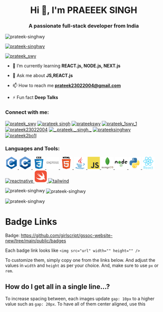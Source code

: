 <h1 align="center">Hi 👋, I'm PRAEEEK SINGH</h1>
<h3 align="center">A passionate full-stack developer from India</h3>

<p align="left"> <img src="https://komarev.com/ghpvc/?username=prateek-singhwy&label=Profile%20views&color=0e75b6&style=flat" alt="prateek-singhwy" /> </p>

<p align="left"> <a href="https://github.com/ryo-ma/github-profile-trophy"><img src="https://github-profile-trophy.vercel.app/?username=prateek-singhwy" alt="prateek-singhwy" /></a> </p>

<p align="left"> <a href="https://twitter.com/prateek_swy" target="blank"><img src="https://img.shields.io/twitter/follow/prateek_swy?logo=twitter&style=for-the-badge" alt="prateek_swy" /></a> </p>

- 🌱 I’m currently learning **REACT.js, NODE.js, NEXT.js**

- 💬 Ask me about **JS,REACT.js**

- 📫 How to reach me **prateek23022004@gmail.com**

- ⚡ Fun fact **Deep Talks**

<h3 align="left">Connect with me:</h3>
<p align="left">
<a href="https://twitter.com/prateek_swy" target="blank"><img align="center" src="https://raw.githubusercontent.com/rahuldkjain/github-profile-readme-generator/master/src/images/icons/Social/twitter.svg" alt="prateek_swy" height="30" width="40" /></a>
<a href="https://www.linkedin.com/in/prateekswyelv1" target="blank"><img align="center" src="https://raw.githubusercontent.com/rahuldkjain/github-profile-readme-generator/master/src/images/icons/Social/linked-in-alt.svg" alt="prateek singh" height="30" width="40" /></a>
<a href="https://instagram.com/prateekswy" target="blank"><img align="center" src="https://raw.githubusercontent.com/rahuldkjain/github-profile-readme-generator/master/src/images/icons/Social/instagram.svg" alt="prateekswy" height="30" width="40" /></a>
<a href="https://www.codechef.com/users/prateek_1swy_1" target="blank"><img align="center" src="https://cdn.jsdelivr.net/npm/simple-icons@3.1.0/icons/codechef.svg" alt="prateek_1swy_1" height="30" width="40" /></a>
<a href="https://www.hackerrank.com/prateek23022004" target="blank"><img align="center" src="https://raw.githubusercontent.com/rahuldkjain/github-profile-readme-generator/master/src/images/icons/Social/hackerrank.svg" alt="prateek23022004" height="30" width="40" /></a>
<a href="https://codeforces.com/profile/_.prateek._.singh._" target="blank"><img align="center" src="https://raw.githubusercontent.com/rahuldkjain/github-profile-readme-generator/master/src/images/icons/Social/codeforces.svg" alt="_.prateek._.singh._" height="30" width="40" /></a>
<a href="https://www.leetcode.com/prateeksinghwy" target="blank"><img align="center" src="https://raw.githubusercontent.com/rahuldkjain/github-profile-readme-generator/master/src/images/icons/Social/leet-code.svg" alt="prateeksinghwy" height="30" width="40" /></a>
<a href="https://auth.geeksforgeeks.org/user/prateek2bo1l" target="blank"><img align="center" src="https://raw.githubusercontent.com/rahuldkjain/github-profile-readme-generator/master/src/images/icons/Social/geeks-for-geeks.svg" alt="prateek2bo1l" height="30" width="40" /></a>
</p>

<h3 align="left">Languages and Tools:</h3>
<p align="left"> <a href="https://www.cprogramming.com/" target="_blank" rel="noreferrer"> <img src="https://raw.githubusercontent.com/devicons/devicon/master/icons/c/c-original.svg" alt="c" width="40" height="40"/> </a> <a href="https://www.w3schools.com/cpp/" target="_blank" rel="noreferrer"> <img src="https://raw.githubusercontent.com/devicons/devicon/master/icons/cplusplus/cplusplus-original.svg" alt="cplusplus" width="40" height="40"/> </a> <a href="https://www.w3schools.com/css/" target="_blank" rel="noreferrer"> <img src="https://raw.githubusercontent.com/devicons/devicon/master/icons/css3/css3-original-wordmark.svg" alt="css3" width="40" height="40"/> </a> <a href="https://expressjs.com" target="_blank" rel="noreferrer"> <img src="https://raw.githubusercontent.com/devicons/devicon/master/icons/express/express-original-wordmark.svg" alt="express" width="40" height="40"/> </a> <a href="https://www.w3.org/html/" target="_blank" rel="noreferrer"> <img src="https://raw.githubusercontent.com/devicons/devicon/master/icons/html5/html5-original-wordmark.svg" alt="html5" width="40" height="40"/> </a> <a href="https://www.java.com" target="_blank" rel="noreferrer"> <img src="https://raw.githubusercontent.com/devicons/devicon/master/icons/java/java-original.svg" alt="java" width="40" height="40"/> </a> <a href="https://developer.mozilla.org/en-US/docs/Web/JavaScript" target="_blank" rel="noreferrer"> <img src="https://raw.githubusercontent.com/devicons/devicon/master/icons/javascript/javascript-original.svg" alt="javascript" width="40" height="40"/> </a> <a href="https://www.mongodb.com/" target="_blank" rel="noreferrer"> <img src="https://raw.githubusercontent.com/devicons/devicon/master/icons/mongodb/mongodb-original-wordmark.svg" alt="mongodb" width="40" height="40"/> </a> <a href="https://nodejs.org" target="_blank" rel="noreferrer"> <img src="https://raw.githubusercontent.com/devicons/devicon/master/icons/nodejs/nodejs-original-wordmark.svg" alt="nodejs" width="40" height="40"/> </a> <a href="https://www.python.org" target="_blank" rel="noreferrer"> <img src="https://raw.githubusercontent.com/devicons/devicon/master/icons/python/python-original.svg" alt="python" width="40" height="40"/> </a> <a href="https://reactjs.org/" target="_blank" rel="noreferrer"> <img src="https://raw.githubusercontent.com/devicons/devicon/master/icons/react/react-original-wordmark.svg" alt="react" width="40" height="40"/> </a> <a href="https://reactnative.dev/" target="_blank" rel="noreferrer"> <img src="https://reactnative.dev/img/header_logo.svg" alt="reactnative" width="40" height="40"/> </a> <a href="https://developer.apple.com/swift/" target="_blank" rel="noreferrer"> <img src="https://raw.githubusercontent.com/devicons/devicon/master/icons/swift/swift-original.svg" alt="swift" width="40" height="40"/> </a> <a href="https://tailwindcss.com/" target="_blank" rel="noreferrer"> <img src="https://www.vectorlogo.zone/logos/tailwindcss/tailwindcss-icon.svg" alt="tailwind" width="40" height="40"/> </a> </p>

<p><img align="left" src="https://github-readme-stats.vercel.app/api/top-langs?username=prateek-singhwy&show_icons=true&locale=en&layout=compact" alt="prateek-singhwy" /></p>

<p>&nbsp;<img align="center" src="https://github-readme-stats.vercel.app/api?username=prateek-singhwy&show_icons=true&locale=en" alt="prateek-singhwy" /></p>

<p><img align="center" src="https://github-readme-streak-stats.herokuapp.com/?user=prateek-singhwy&" alt="prateek-singhwy" /></p>



# Badge Links

Badge: https://github.com/girlscript/gssoc-website-new/tree/main/public/badges

Each badge link looks like `<img src="url" width="" height="" />`

To customize them, simply copy one from the links below. And adjust the values in `width` and `height` as per your choice. And, make sure to use `px` or `rem`.

## How do I get all in a single line...?
To increase spacing between, each images update `gap: 10px` to a higher value such as `gap: 20px`.
To have all of them center aligned, use this
